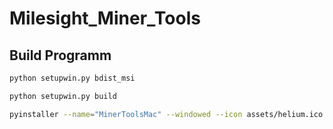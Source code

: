 # Milesight_Miner_Tools

## Build Programm

```bash
python setupwin.py bdist_msi
```

```bash
python setupwin.py build
```

```bash
pyinstaller --name="MinerToolsMac" --windowed --icon assets/helium.ico --onefile main-mac.py
```
